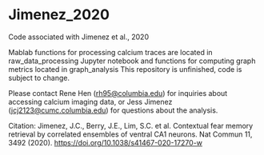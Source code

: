 # Jimenez_2020
Code associated with Jimenez et al., 2020

Mablab functions for processing calcium traces are located in raw_data_processing
Jupyter notebook and functions for computing graph metrics located in graph_analysis
This repository is unfinished, code is subject to change.

Please contact Rene Hen (rh95@columbia.edu) for inquiries about accessing calcium imaging data, or Jess Jimenez (jcj2123@cumc.columbia.edu) for questions about the analysis.

Citation:
Jimenez, J.C., Berry, J.E., Lim, S.C. et al. Contextual fear memory retrieval by correlated ensembles of ventral CA1 neurons. Nat Commun 11, 3492 (2020). https://doi.org/10.1038/s41467-020-17270-w
